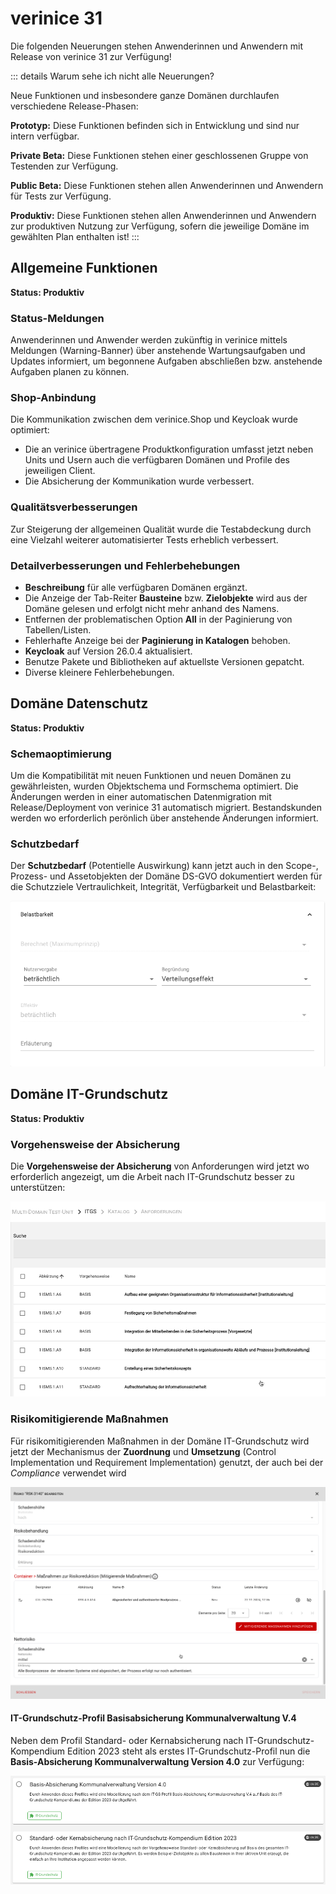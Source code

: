 # verinice 31

Die folgenden Neuerungen stehen Anwenderinnen und Anwendern mit Release von verinice 31 zur Verfügung!

::: details Warum sehe ich nicht alle Neuerungen?

Neue Funktionen und insbesondere ganze Domänen durchlaufen verschiedene Release-Phasen:

**Prototyp:** Diese Funktionen befinden sich in Entwicklung und sind nur intern verfügbar.

**Private Beta:** Diese Funktionen stehen einer geschlossenen Gruppe von Testenden zur Verfügung.

**Public Beta:** Diese Funktionen stehen allen Anwenderinnen und Anwendern für Tests zur Verfügung.

**Produktiv:** Diese Funktionen stehen allen Anwenderinnen und Anwendern zur produktiven Nutzung zur Verfügung, sofern die jeweilige Domäne im gewählten Plan enthalten ist!
:::

## Allgemeine Funktionen

**Status: Produktiv**

### Status-Meldungen

Anwenderinnen und Anwender werden zukünftig in verinice mittels Meldungen (Warning-Banner) über anstehende Wartungsaufgaben und Updates informiert, um begonnene Aufgaben abschließen bzw. anstehende Aufgaben planen zu können.

### Shop-Anbindung

Die Kommunikation zwischen dem verinice.Shop und Keycloak wurde optimiert:
- Die an verinice übertragene Produktkonfiguration umfasst jetzt neben Units und Usern auch die verfügbaren Domänen und Profile des jeweiligen Client.
- Die Absicherung der Kommunikation wurde verbessert.

### Qualitätsverbesserungen

Zur Steigerung der allgemeinen Qualität wurde die Testabdeckung durch eine Vielzahl weiterer automatisierter Tests erheblich verbessert.

### Detailverbesserungen und Fehlerbehebungen

- **Beschreibung** für alle verfügbaren Domänen ergänzt.
- Die Anzeige der Tab-Reiter **Bausteine** bzw. **Zielobjekte** wird aus der Domäne gelesen und erfolgt nicht mehr anhand des Namens.
- Entfernen der problematischen Option **All** in der Paginierung von Tabellen/Listen.
- Fehlerhafte Anzeige bei der **Paginierung in Katalogen** behoben.
- **Keycloak** auf Version 26.0.4 aktualisiert.
- Benutze Pakete und Bibliotheken auf aktuellste Versionen gepatcht.
- Diverse kleinere Fehlerbehebungen.

## Domäne Datenschutz

**Status: Produktiv**

### Schemaoptimierung

Um die Kompatibilität mit neuen Funktionen und neuen Domänen zu gewährleisten, wurden Objektschema und Formschema optimiert. Die Änderungen werden in einer automatischen Datenmigration mit Release/Deployment von verinice 31 automatisch migriert. Bestandskunden werden wo erforderlich perönlich über anstehende Änderungen informiert.

### Schutzbedarf

Der **Schutzbedarf** (Potentielle Auswirkung) kann jetzt auch in den Scope-, Prozess- und Assetobjekten der Domäne DS-GVO dokumentiert werden für die Schutzziele Vertraulichkeit, Integrität, Verfügbarkeit und Belastbarkeit:

![Schutzbedarf](/assets/release_notes/verinice-31_potential_impact.de.png)

## Domäne IT-Grundschutz

**Status: Produktiv**

### Vorgehensweise der Absicherung

Die **Vorgehensweise der Absicherung** von Anforderungen wird jetzt wo erforderlich angezeigt, um die Arbeit nach IT-Grundschutz besser zu unterstützen:

![Vorgehensweise der Absicherung](/assets/release_notes/verinice-31_proceeding.de.png)

### Risikomitigierende Maßnahmen

Für risikomitigierenden Maßnahmen in der Domäne IT-Grundschutz wird jetzt der Mechanismus der **Zuordnung** und **Umsetzung** (Control Implementation und Requirement Implementation) genutzt, der auch bei der *Compliance* verwendet wird

![Risikomitigierende Maßnahmen](/assets/release_notes/verinice-31_CI-RI_risikomitigation.de.png)

#### IT-Grundschutz-Profil Basisabsicherung Kommunalverwaltung V.4

Neben dem Profil Standard- oder Kernabsicherung nach IT-Grundschutz-Kompendium Edition 2023 steht als erstes IT-Grundschutz-Profil nun die **Basis-Absicherung Kommunalverwaltung Version 4.0** zur Verfügung:

![Basis-Absicherung Kommunalverwaltung Version 4.0](/assets/release_notes/verinice-31_profile.de.png)
